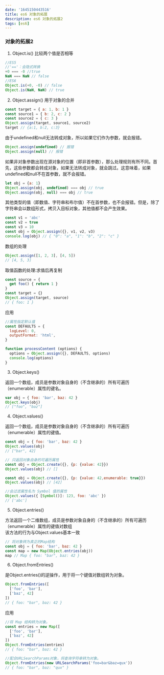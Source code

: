 ```yaml
---
date: '1645150443516'
title: es6 对象的拓展
description: es6 对象的拓展2
tags: [es6]
---
```

### 对象的拓展2
1. Object.is()
比较两个值是否相等
```javascript
//ES5
//'=='：会隐式转换
+0 === -0 //true
NaN === NaN // false
//ES6
Object.is(+0, -0) // false
Object.is(NaN, NaN) // true
```
2. Object.assign()
用于对象的合并
```javascript
const target = { a: 1, b: 1 }
const source1 = { b: 2, c: 2 }
const source2 = { c: 3 }
Object.assign(target, source1, source2)
target // {a:1, b:2, c:3}
```
由于undefined和null无法转成对象，所以如果它们作为参数，就会报错。
```javascript
Object.assign(undefined) // 报错
Object.assign(null) // 报错
```
如果非对象参数出现在源对象的位置（即非首参数），那么处理规则有所不同。首先，这些参数都会转成对象，如果无法转成对象，就会跳过。这意味着，如果undefined和null不在首参数，就不会报错。
```javascript
let obj = {a: 1}
Object.assign(obj, undefined) === obj // true
Object.assign(obj, null) === obj // true
```
其他类型的值（即数值、字符串和布尔值）不在首参数，也不会报错。但是，除了字符串会以数组形式，拷贝入目标对象，其他值都不会产生效果。
```javascript
const v1 = 'abc'
const v2 = true
const v3 = 10
const obj = Object.assign({}, v1, v2, v3)
console.log(obj) // { "0": "a", "1": "b", "2": "c" }
```
数组的处理
```javascript
Object.assign([1, 2, 3], [4, 5])
// [4, 5, 3]
```
取值函数的处理:求值后再复制
```javascript
const source = {
  get foo() { return 1 }
}
const target = {}
Object.assign(target, source)
// { foo: 1 }
```
应用
```javascript
//属性指定默认值
const DEFAULTS = {
  logLevel: 0,
  outputFormat: 'html',
}

function processContent (options) {
  options = Object.assign({}, DEFAULTS, options)
  console.log(options)
}
```
3. Object.keys()

返回一个数组，成员是参数对象自身的（不含继承的）所有可遍历（enumerable）属性的键名。
```javascript
var obj = { foo: 'bar', baz: 42 }
Object.keys(obj)
// ["foo", "baz"]
```
4. Object.values()

返回一个数组，成员是参数对象自身的（不含继承的）所有可遍历（enumerable）属性的键值。
```javascript
const obj = { foo: 'bar', baz: 42 }
Object.values(obj)
// ["bar", 42]
```
```javascript
// 只返回对象自身的可遍历属性
const obj = Object.create({}, {p: {value: 42}})
Object.values(obj) // []

const obj = Object.create({}, {p: {value: 42,enumerable: true}})
Object.values(obj) // [42]
```
```javascript
//会过滤属性名为 Symbol 值的属性
Object.values({ [Symbol()]: 123, foo: 'abc' })
// ['abc']
```
5. Object.entries() 

方法返回一个二维数组，成员是参数对象自身的（不含继承的）所有可遍历（enumerable）属性的键值对数组  
该方法的行为与Object.values基本一致
```javascript
// 将对象转为真正的Map结构
const obj = { foo: 'bar', baz: 42 }
const map = new Map(Object.entries(obj))
map // Map { foo: "bar", baz: 42 }
```
6. Object.fromEntries()

是Object.entries()的逆操作，用于将一个键值对数组转为对象。
```javascript
Object.fromEntries([
  ['foo', 'bar'],
  ['baz', 42]
])
// { foo: "bar", baz: 42 }
```
应用
```javascript
//将 Map 结构转为对象。
const entries = new Map([
  ['foo', 'bar'],
  ['baz', 42]
])
Object.fromEntries(entries)
// { foo: "bar", baz: 42 }
```
```javascript
//配合URLSearchParams对象，将查询字符串转为对象。
Object.fromEntries(new URLSearchParams('foo=bar&baz=qux'))
// { foo: "bar", baz: "qux" }
```
